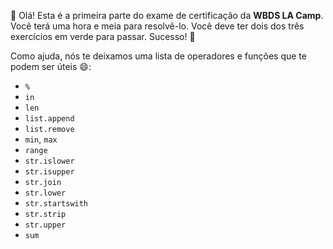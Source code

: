 :wave: Olá! Esta é a primeira parte do exame de certificação da **WBDS LA Camp**. Você terá uma hora e meia para resolvê-lo. Você deve ter dois dos três exercícios em verde para passar. Sucesso! :muscle:

Como ajuda, nós te deixamos uma lista de operadores e funções que te podem ser úteis :smile::

* `%`
* `in`
* `len`
* `list.append`
* `list.remove`
* `min`, `max`
* `range`
* `str.islower`
* `str.isupper`
* `str.join`
* `str.lower`
* `str.startswith`
* `str.strip`
* `str.upper`
* `sum`
